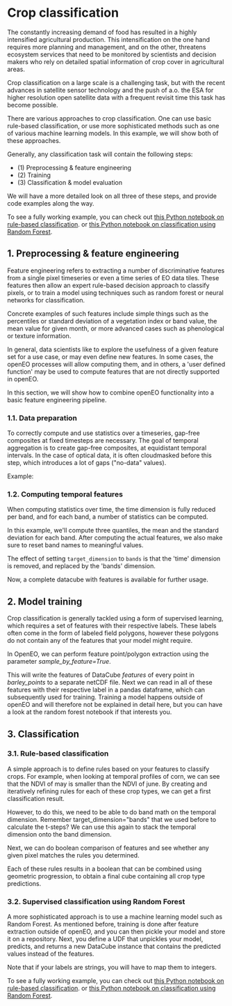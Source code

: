 # Crop classification

The constantly increasing demand of food has resulted in a highly intensified agricultural production. This intensification on the one
hand requires more planning and management, and on the other, threatens ecosystem services that need to be monitored by scientists
and decision makers who rely on detailed spatial information of crop cover in agricultural areas. 

Crop classification on a large scale is a challenging task, but with the recent advances in satellite sensor technology and the push 
of a.o. the ESA for higher resolution open satellite data with a frequent revisit time this task has become possible.

There are various approaches to crop classification. One can use basic rule-based classification, or use more sophisticated methods such
as one of various machine learning models. In this example, we will show both of these approaches. 

Generally, any classification task will contain the following steps:
* (1) Preprocessing & feature engineering
* (2) Training
* (3) Classification & model evaluation

We will have a more detailed look on all three of these steps, and provide code examples along the way.

To see a fully working example, you can check out 
[this Python notebook on rule-based classification](https://github.com/openEOPlatform/SRR2_notebooks/blob/main/UC3%20-%20Crop%20type%20feature%20engineering%20(rule-based).ipynb).
or [this Python notebook on classification using Random Forest](https://github.com/openEOPlatform/SRR2_notebooks/blob/main/UC3%20-%20Crop%20type%20feature%20engineering%20using%20random%20forest.ipynb).


## 1. Preprocessing & feature engineering
Feature engineering refers to extracting a number of discriminative features from a single pixel timeseries or even
a time series of EO data tiles. These features then allow an expert rule-based decision approach to classify pixels, or 
to train a model using techniques such as random forest or neural networks for classification.

Concrete examples of such features include simple things such as the percentiles or standard deviation of a vegetation index or band value,
the mean value for given month, or more advanced cases such as phenological or texture information.

In general, data scientists like to explore the usefulness of a given feature set for a use case, or may even
define new features. In some cases, the openEO processes will allow computing them, and in others, a 'user defined 
function' may be used to compute features that are not directly supported in openEO.

In this section, we will show how to combine openEO functionality into a basic feature engineering pipeline. 
 
### 1.1. Data preparation

To correctly compute and use statistics over a timeseries, gap-free composites
at fixed timesteps are necessary.
The goal of temporal aggregation is to create gap-free composites, at equidistant temporal intervals.
In the case of optical data, it is often cloudmasked before this step, which introduces a lot of gaps ("no-data" values).

Example:

<CodeSwitcher>
<template v-slot:py>

```python
# Create monthly composite
composite = sentinel2_cube.aggregate_temporal_period(
    period = "month",
    reducer = "mean"
)
# Fill gaps with linear interpolation
interpolated = composite.apply_dimension(
    dimension = "t",
    process = "array_interpolate_linear"
)
```

</template>

<template v-slot:js>

```js
// Create monthly composite
var mean = function(data) {
    return this.mean(data)
};
var composite = builder.aggregate_temporal_period(sentinel2_cube, "month", mean));
// Fill gaps with linear interpolation
var interpolated = builder.apply_dimension(composite, "array_interpolate_linear", "t");
```

</template>
</CodeSwitcher>

### 1.2. Computing temporal features

When computing statistics over time, the time dimension is fully reduced per band, and for each band, a number of statistics
can be computed.

In this example, we'll compute three quantiles, the mean and the standard deviation for each band.
After computing the actual features, we also make sure to reset band names to meaningful values.

The effect of setting `target_dimension` to `bands` is that the 'time' dimension is removed, and replaced by the 'bands' 
dimension. 

<CodeSwitcher>
<template v-slot:py>

 ```python
from openeo.processes import ProcessBuilder, array_concat

def compute_features(input_timeseries: ProcessBuilder):
    return array_concat(
        input_timeseries.quantiles(probabilities=[0.1, 0.5, 0.9]),
        [input_timeseries.mean(), input_timeseries.sd()],
    )

features = interpolated.apply_dimension(
    dimension='t',
    process=compute_features,
    target_dimension='bands',
)

new_band_names = [
    band + "_" + stat
    for band in interpolated.metadata.band_names
    for stat in ["p10", "p50", "p90", "mean", "sd"]
]
features = features.rename_labels('bands', new_band_names)
```

</template>

<template v-slot:js>

```js
// Create monthly composite
var computeFeatures = function(data) {
    return this.array_concat([
        this.quantiles(data, [0.1, 0.5, 0.9]),
        [this.mean(data),  this.sd(data)]
    ]);
};
var features = builder.apply_dimension(interpolated, computeFeatures, 't', 'bands');

var collectionBands = ['B1', 'B2', ...]; // Fill this with the bands you've available in the data cube
var stats = ["p10", "p50", "p90", "mean", "sd"];
var newBandNames = [];
for(let band of collectionBands) {
    for(let stat of stats) {
        newBandNames.push(band + "_" + stat);
    }
}
features = features.rename_labels(features, 'bands', newBandNames);
```

</template>
</CodeSwitcher>

Now, a complete datacube with features is available for further usage.

## 2. Model training
Crop classification is generally tackled using a form of supervised learning, which requires a set of features with their 
respective labels. These labels often come in the form of labeled field polygons, however these polygons do not contain any 
of the features that your model might require.

In OpenEO, we can perform feature point/polygon extraction using the parameter *sample_by_feature=True*.

<CodeSwitcher>
<template v-slot:py>

 ```python
 job = features.filter_spatial(barley_points).execute_batch(
         title="Point feature extraction",
         description="Feature extraction for p10,p50,p90,sd and tsteps",
         out_format="netCDF",
         sample_by_feature=True,
         job_options=job_options)
 results = job.get_results()
 results.download_files("./data/barley_features")
 ```

</template>
</CodeSwitcher>

This will write the features of DataCube *features* of every point in *barley_points* to a separate netCDF file.
Next we can read in all of these features with their respective label in a pandas dataframe, which can subsequently 
used for training. Training a model happens outside of openEO and will therefore not be explained in detail here,
but you can have a look at the random forest notebook if that interests you.

## 3. Classification
### 3.1. Rule-based classification
A simple approach is to define rules based on your features to classify crops. For example, when looking at temporal profiles
of corn, we can see that the NDVI of may is smaller than the NDVI of june. By creating and iteratively refining rules for each
of these crop types, we can get a first classification result.

However, to do this, we need to be able to do band math on the temporal dimension. Remember target_dimension="bands" that we used
before to calculate the t-steps? We can use this again to stack the temporal dimension onto the band dimension.

<CodeSwitcher>
<template v-slot:py>

 ```python
all_bands = features.apply_dimension(dimension='t', target_dimension='bands', process=lambda x: x*1)
bandnames = [band + "_" + stat for band in all_bands.metadata.band_names for stat in ["jan","feb","mar","apr","may","jun","jul","aug","sep","oct","nov","dec"]]
all_bands = all_bands.rename_labels('bands', target=bandnames) 
 ```

</template>
</CodeSwitcher>

Next, we can do boolean comparison of features and see whether any given pixel matches the rules you determined.

<CodeSwitcher>
<template v-slot:py>

 ```python
ndvi_may = all_bands.band("NDVI_may")
ndvi_jun = all_bands.band("NDVI_jun")
ndvi_jul = all_bands.band("NDVI_jul")
ndvi_aug = all_bands.band("NDVI_aug")

corn = (ndvi_may < ndvi_jun)
barley = (ndvi_apr < ndvi_may) + (ndvi_jun > ndvi_jul) == 2
...
 ```

</template>
</CodeSwitcher>

Each of these rules results in a boolean that can be combined using geometric progression, to obtain a final cube containing all 
crop type predictions.

### 3.2. Supervised classification using Random Forest 
A more sophisticated approach is to use a machine learning model such as Random Forest. As mentioned before, training
is done after feature extraction outside of openEO, and you can then pickle your model and store it on a repository.
Next, you define a UDF that unpickles your model, predicts, and returns a new DataCube instance that contains the predicted
values instead of the features.

<CodeSwitcher>
<template v-slot:py>

 ```python
udf_rf = """
from openeo_udf.api.datacube import DataCube
import pickle
import urllib.request
import xarray
from openeo.udf.xarraydatacube import XarrayDataCube

def apply_datacube(cube: XarrayDataCube, context: dict) -> XarrayDataCube:
    array = cube.get_array()
    stacked_array = array.stack(pixel=("x","y"))
    stacked_array = stacked_array.transpose()
    clf = pickle.load(urllib.request.urlopen("https://artifactory.vgt.vito.be:443/auxdata-public/openeo/rf_model.pkl"))
    pred_array = clf.predict(stacked_array)
    return DataCube(xarray.DataArray(pred_array.reshape(1,*array.shape[1:]), dims=["bands","y","x"]))
"""

clf_results = features.apply_dimension(code=udf_rf, runtime="Python", dimension="bands").rename_labels("bands",["pixel"])
 ```

</template>
</CodeSwitcher>

Note that if your labels are strings, you will have to map them to integers.

To see a fully working example, you can check out 
[this Python notebook on rule-based classification](https://github.com/openEOPlatform/SRR2_notebooks/blob/main/UC3%20-%20Crop%20type%20feature%20engineering%20(rule-based).ipynb).
or [this Python notebook on classification using Random Forest](https://github.com/openEOPlatform/SRR2_notebooks/blob/main/UC3%20-%20Crop%20type%20feature%20engineering%20using%20random%20forest.ipynb).
